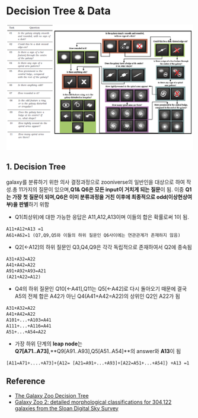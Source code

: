 
# Decision Tree & Data 

![decision tree](./decision_tree.png)

## 1. Decision Tree
galaxy를 분류하기 위한 의사 결정과정으로 zooniverse의 일반인을 대상으로 하여 작성.총 11가지의 질문이 있으며,**Q1& Q6은 모든 input이 거치게 되는 질문**이 됨. 이중 **Q1는 가장 첫 질문이 되며,Q6은 이미 분류과정을 거친 이후에 최종적으로 odd(이상현상여부)을 판별**하기 위함

- Q1(최상위)에 대한 가능한 응답은 A11,A12,A13이며 이들의 합은 확률로써 1이 됨. 
```
A11+A12+A13 =1 
A61+A62=1 (Q7,Q9,Q5와 이들의 하위 질문인 Q6사이에는 연관관계가 존재하지 않음)
```

- Q2[<-A12]의 하위 질문인 Q3,Q4,Q9은 각각 독립적으로 존재하여서 Q2에 종속됨
```
A31+A32=A22 
A41+A42=A22
A91+A92+A93=A21
(A21+A22=A12)
```

- Q4의 하위 질문인 Q10[<-A41],Q11는 Q5[<-A42]로 다시 돌아오기 때문에 결국 A5의 전체 합은 A42가 아닌 Q4(A41+A42=A22)의 상위인 Q2인 A22가 됨
```
A31+A32=A22
A41+A42=A22
A101+...+A103=A41
A111+...+A116=A41
A51+...+A54=A22
```

- 가장 하위 단계의 **leap node**는 **Q7[A71..A73]**,**Q9[A91..A93],Q5[A51..A54]**의 answer와 **A13**이 됨
```
[A11=A71+....+A73]+{A12= [A21=A91+...+A93]+[A22=A51+...+A54]} +A13 =1
```


## Reference
- [The Galaxy Zoo Decision Tree](https://www.kaggle.com/c/galaxy-zoo-the-galaxy-challenge/details/the-galaxy-zoo-decision-tree)
-  [Galaxy Zoo 2: detailed morphological classifications for 304,122 galaxies from the Sloan Digital Sky Survey](https://arxiv.org/pdf/1308.3496.pdf)
